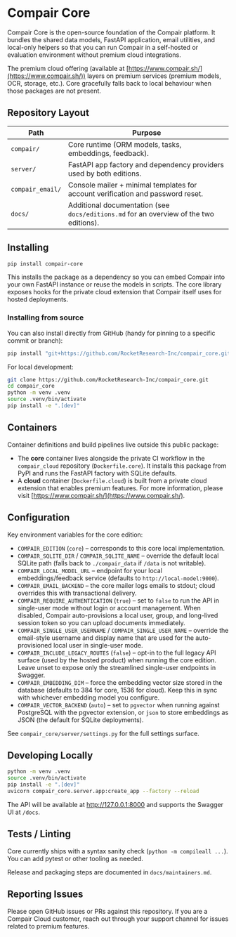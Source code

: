 # Compair Core

Compair Core is the open-source foundation of the Compair platform. It bundles the shared data models, FastAPI application, email utilities, and local-only helpers so that you can run Compair in a self-hosted or evaluation environment without premium cloud integrations.

The premium cloud offering (available at [https://www.compair.sh/](https://www.compair.sh/)) layers on premium services (premium models, OCR, storage,  etc.). Core gracefully falls back to local behaviour when those packages are not present.

## Repository Layout

| Path | Purpose |
| --- | --- |
| `compair/` | Core runtime (ORM models, tasks, embeddings, feedback). |
| `server/` | FastAPI app factory and dependency providers used by both editions. |
| `compair_email/` | Console mailer + minimal templates for account verification and password reset. |
| `docs/` | Additional documentation (see `docs/editions.md` for an overview of the two editions). |

## Installing

```bash
pip install compair-core
```

This installs the package as a dependency so you can embed Compair into your own FastAPI instance or reuse the models in scripts. The core library exposes hooks for the private cloud extension that Compair itself uses for hosted deployments.

### Installing from source

You can also install directly from GitHub (handy for pinning to a specific commit or branch):

```bash
pip install "git+https://github.com/RocketResearch-Inc/compair_core.git@main"
```

For local development:

```bash
git clone https://github.com/RocketResearch-Inc/compair_core.git
cd compair_core
python -m venv .venv
source .venv/bin/activate
pip install -e ".[dev]"
```

## Containers

Container definitions and build pipelines live outside this public package:

- The **core** container lives alongside the private CI workflow in the `compair_cloud` repository (`Dockerfile.core`). It installs this package from PyPI and runs the FastAPI factory with SQLite defaults.
- A **cloud** container (`Dockerfile.cloud`) is built from a private cloud extension that enables premium features. For more information, please visit [https://www.compair.sh/](https://www.compair.sh/).

## Configuration

Key environment variables for the core edition:

- `COMPAIR_EDITION` (`core`) – corresponds to this core local implementation.
- `COMPAIR_SQLITE_DIR` / `COMPAIR_SQLITE_NAME` – override the default local SQLite path (falls back to `./compair_data` if `/data` is not writable).
- `COMPAIR_LOCAL_MODEL_URL` – endpoint for your local embeddings/feedback service (defaults to `http://local-model:9000`).
- `COMPAIR_EMAIL_BACKEND` – the core mailer logs emails to stdout; cloud overrides this with transactional delivery.
- `COMPAIR_REQUIRE_AUTHENTICATION` (`true`) – set to `false` to run the API in single-user mode without login or account management. When disabled, Compair auto-provisions a local user, group, and long-lived session token so you can upload documents immediately.
- `COMPAIR_SINGLE_USER_USERNAME` / `COMPAIR_SINGLE_USER_NAME` – override the email-style username and display name that are used for the auto-provisioned local user in single-user mode.
- `COMPAIR_INCLUDE_LEGACY_ROUTES` (`false`) – opt-in to the full legacy API surface (used by the hosted product) when running the core edition. Leave unset to expose only the streamlined single-user endpoints in Swagger.
- `COMPAIR_EMBEDDING_DIM` – force the embedding vector size stored in the database (defaults to 384 for core, 1536 for cloud). Keep this in sync with whichever embedding model you configure.
- `COMPAIR_VECTOR_BACKEND` (`auto`) – set to `pgvector` when running against PostgreSQL with the pgvector extension, or `json` to store embeddings as JSON (the default for SQLite deployments).

See `compair_core/server/settings.py` for the full settings surface.

## Developing Locally

```bash
python -m venv .venv
source .venv/bin/activate
pip install -e ".[dev]"
uvicorn compair_core.server.app:create_app --factory --reload
```

The API will be available at http://127.0.0.1:8000 and supports the Swagger UI at `/docs`.

## Tests / Linting

Core currently ships with a syntax sanity check (`python -m compileall ...`). You can add pytest or other tooling as needed.

Release and packaging steps are documented in `docs/maintainers.md`.

## Reporting Issues

Please open GitHub issues or PRs against this repository. If you are a Compair Cloud customer, reach out through your support channel for issues related to premium features.
